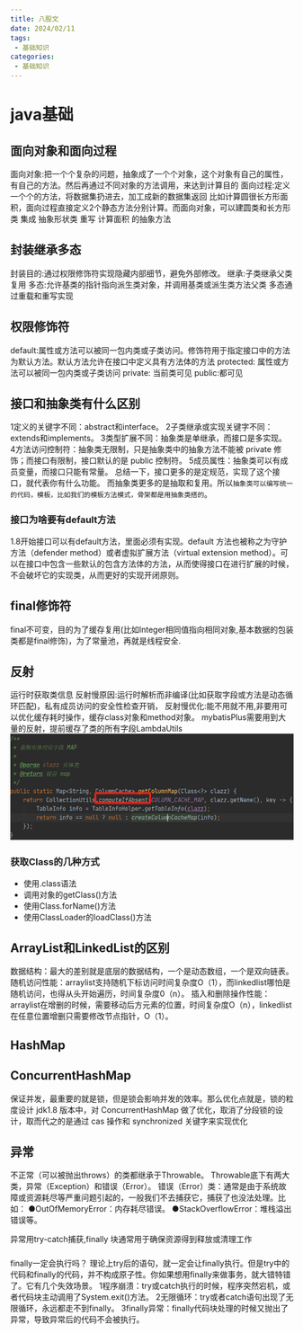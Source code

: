 ```yaml
---
title: 八股文
date: 2024/02/11
tags:
 - 基础知识
categories:
 - 基础知识
---
```


# java基础
## 面向对象和面向过程
面向对象:把一个个复杂的问题，抽象成了一个个对象，这个对象有自己的属性，有自己的方法。然后再通过不同对象的方法调用，来达到计算目的
面向过程:定义一个个的方法，将数据集扔进去，加工成新的数据集返回
比如计算圆很长方形面积，面向过程直接定义2个静态方法分别计算。而面向对象，可以建圆类和长方形类 集成 抽象形状类 重写 计算面积 的抽象方法 


## 封装继承多态
封装目的:通过权限修饰符实现隐藏内部细节，避免外部修改。
继承:子类继承父类复用
多态:允许基类的指针指向派生类对象，并调用基类或派生类方法父类 
    多态通过重载和重写实现


## 权限修饰符
default:属性或方法可以被同一包内类或子类访问。修饰符用于指定接口中的方法为默认方法。默认方法允许在接口中定义具有方法体的方法
protected: 属性或方法可以被同一包内类或子类访问
private: 当前类可见
public:都可见

## 接口和抽象类有什么区别
1定义的关键字不同：abstract和interface。
2子类继承或实现关键字不同：extends和implements。
3类型扩展不同：抽象类是单继承，而接口是多实现。
4方法访问控制符：抽象类无限制，只是抽象类中的抽象方法不能被 private 修饰；而接口有限制，接口默认的是 public 控制符。
5成员属性：抽象类可以有成员变量，而接口只能有常量。 
总结一下，接口更多的是定规范，实现了这个接口，就代表你有什么功能。
          而抽象类更多的是抽取和复用。所以`抽象类可以编写统一的代码，模板，比如我们的模板方法模式，骨架都是用抽象类搭的`。

### 接口为啥要有default方法
1.8开始接口可以有default方法，里面必须有实现。default 方法也被称之为守护方法（defender method）或者虚拟扩展方法（virtual extension method）。可以在接口中包含一些默认的包含方法体的方法，从而使得接口在进行扩展的时候，不会破坏它的实现类，从而更好的实现开闭原则。

## final修饰符
final不可变，目的为了缓存复用(比如Integer相同值指向相同对象,基本数据的包装类都是final修饰)，为了常量池，再就是线程安全.

## 反射
运行时获取类信息
反射慢原因:运行时解析而非编译(比如获取字段或方法是动态循环匹配)，私有成员访问的安全性检查开销， 
反射慢优化:能不用就不用,非要用可以优化缓存耗时操作，缓存class对象和method对象。
mybatisPlus需要用到大量的反射，提前缓存了类的所有字段LambdaUtils
![image-20240516153112021](八股文.assets/image-20240516153112021.png)
### 获取Class的几种方式
-  使用.class语法
- 调用对象的getClass()方法
- 使用Class.forName()方法
- 使用ClassLoader的loadClass()方法

## ArrayList和LinkedList的区别
数据结构：最大的差别就是底层的数据结构，一个是动态数组，一个是双向链表。
随机访问性能：arraylist支持随机下标访问时间复杂度O（1），而linkedlist哪怕是随机访问，也得从头开始遍历，时间复杂度0（n）。
插入和删除操作性能：arraylist在增删的时候，需要移动后方元素的位置，时间复杂度O（n），linkedlist在任意位置增删只需要修改节点指针，O（1）。


## HashMap

## ConcurrentHashMap
保证并发，最重要的就是锁，但是锁会影响并发的效率。那么优化点就是，锁的粒度设计 
jdk1.8 版本中，对 ConcurrentHashMap 做了优化，取消了分段锁的设计，取而代之的是通过 cas 操作和 synchronized 关键字来实现优化

## 异常
不正常（可以被抛出throws）的类都继承于Throwable。
Throwable底下有两大类，异常（Exception）和错误（Error）。
错误（Error）类：通常是由于系统故障或资源耗尽等严重问题引起的，一般我们不去捕获它，捕获了也没法处理。比如：
●OutOfMemoryError：内存耗尽错误。
●StackOverflowError：堆栈溢出错误等。

异常用try-catch捕获,finally 块通常用于确保资源得到释放或清理工作
### 
finally一定会执行吗？
理论上try后的语句，就一定会让finally执行。但是try中的代码和finally的代码，并不构成原子性。你如果想用finally来做事务，就大错特错了。它有几个失效场景。
1程序崩溃：try或catch执行的时候，程序突然宕机，或者代码块主动调用了System.exit()方法。
2无限循环：try或者catch语句出现了无限循环，永远都走不到finally。
3finally异常：finally代码块处理的时候又抛出了异常，导致异常后的代码不会被执行。
